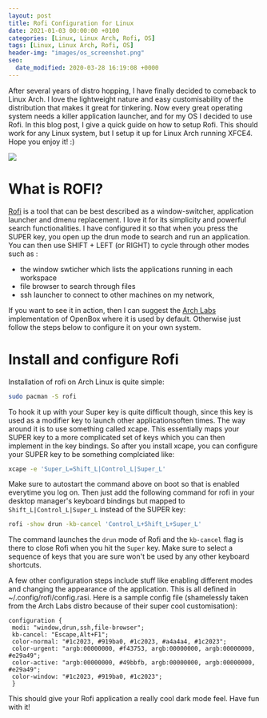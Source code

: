 ```yaml
---
layout: post
title: Rofi Configuration for Linux
date: 2021-01-03 00:00:00 +0100
categories: [Linux, Linux Arch, Rofi, OS]
tags: [Linux, Linux Arch, Rofi, OS]
header-img: "images/os_screenshot.png"
seo:
  date_modified: 2020-03-28 16:19:08 +0000
---
```


After several years of distro hopping, I have finally decided to comeback to Linux Arch. I love the lightweight nature and easy customisability of the distribution that makes it great for tinkering. Now every great operating system needs a killer application launcher, and for my OS I decided to use Rofi. In this blog post, I give a quick guide on how to setup Rofi. This should work for any Linux system, but I setup it up for Linux Arch running XFCE4. Hope you enjoy it! :)

![](https://keepfloyding.github.io/images/os_screenshot.png)


# What is ROFI?

[Rofi](https://github.com/davatorium/rofi) is a tool that can be best described as a window-switcher, application launcher and dmenu replacement. I love it for its simplicity and powerful search functionalities. I have configured it so that when you press the SUPER key, you open up the drun mode to search and run an application. You can then use SHIFT + LEFT (or RIGHT) to cycle through other modes such as :
* the window swticher which lists the applications running in each workspace
* file browser to search through files
* ssh launcher to connect to other machines on my network, 

If you want to see it in action, then I can suggest the [Arch Labs](https://archlabslinux.com/) implementation of OpenBox where it is used by default. Otherwise just follow the steps below to configure it on your own system. 


# Install and configure Rofi

Installation of rofi on Arch Linux is quite simple:

```bash
sudo pacman -S rofi
```

To hook it up with your Super key is quite difficult though, since this key is used as a modifier key to launch other applicationsoften times. The way around it is to use something called xcape. This essentially maps your SUPER key to a more complicated set of keys which you can then implement in the key bindings. So after you install xcape, you can configure your SUPER key to be something complciated like:

```bash
xcape -e 'Super_L=Shift_L|Control_L|Super_L'
```

Make sure to autostart the command above on boot so that is enabled everytime you log on. Then just add the following command for rofi in your desktop manager's keyboard bindings but mapped to `Shift_L|Control_L|Super_L` instead of the SUPER key:

```bash
rofi -show drun -kb-cancel 'Control_L+Shift_L+Super_L'
```

The command launches the `drun` mode of Rofi and the `kb-cancel` flag is there to close Rofi when you hit the `Super` key. Make sure to select a sequence of keys that you are sure won't be used by any other keyboard shortcuts.

A few other configuration steps include stuff like enabling different modes and changing the appearance of the application. This is all defined in ~/.config/rofi/config.rasi. Here is a sample config file (shamelessly taken from the Arch Labs distro because of their super cool customisation):
```
configuration {
 modi: "window,drun,ssh,file-browser";
 kb-cancel: "Escape,Alt+F1";
 color-normal: "#1c2023, #919ba0, #1c2023, #a4a4a4, #1c2023";
 color-urgent: "argb:00000000, #f43753, argb:00000000, argb:00000000, #e29a49";
 color-active: "argb:00000000, #49bbfb, argb:00000000, argb:00000000, #e29a49";
 color-window: "#1c2023, #919ba0, #1c2023";
 }
 ```

 This should give your Rofi application a really cool dark mode feel. Have fun with it!